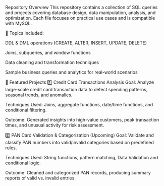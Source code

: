 Repository Overview
This repository contains a collection of SQL queries and projects covering database design, data manipulation, analysis, and optimization. Each file focuses on practical use cases and is compatible with MySQL.

📌 Topics Included:

DDL & DML operations (CREATE, ALTER, INSERT, UPDATE, DELETE)

Joins, subqueries, and window functions

Data cleaning and transformation techniques

Sample business queries and analytics for real-world scenarios

📂 Featured Projects
1️⃣ Credit Card Transactions Analysis
Goal: Analyze large-scale credit card transaction data to detect spending patterns, seasonal trends, and anomalies.

Techniques Used: Joins, aggregate functions, date/time functions, and conditional filtering.

Outcome: Generated insights into high-value customers, peak transaction times, and unusual activity for risk assessment.

2️⃣ PAN Card Validation & Categorization (Upcoming)
Goal: Validate and classify PAN numbers into valid/invalid categories based on predefined rules.

Techniques Used: String functions, pattern matching, Data Validation and conditional logic.

Outcome: Cleaned and categorized PAN records, producing summary reports of valid vs. invalid entries.
